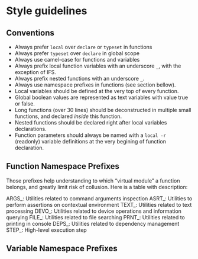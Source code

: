 # Style guidelines

## Conventions

- Always prefer `local` over `declare` or `typeset` in functions
- Always prefer `typeset` over `declare` in global scope
- Always use camel-case for functions and variables
- Always prefix local function variables with an underscore `_`, with the exception of IFS.
- Always prefix nested functions with an underscore `_`.
- Always use namespace prefixes in functions (see section bellow).
- Local variables should be defined at the very top of every function.
- Global boolean values are represented as text variables with value true or false.
- Long functions (over 30 lines) should be deconstructed in multiple small functions, and declared *inside* this function.
- Nested functions should be declared right after local variables declarations.
- Function parameters should always be named with a `local -r` (readonly) variable definitions at the very begining of function declaration.

## Function Namespace Prefixes

Those prefixes help understanding to which “virtual module” a function belongs, and greatly limit risk of collusion.
Here is a table with description:

ARGS_: Utilities related to command arguments inspection
ASRT_: Utilities to perform assertions on contextual environment
TEXT_: Utilities related to text processing
DEVO_: Utilities related to device operations and information querying
FILE_: Utilities related to file searching
PRNT_: Utilities related to printing in console
DEPS_: Utilities related to dependency management
STEP_: High-level execution step

## Variable Namespace Prefixes

